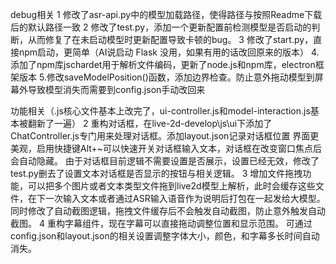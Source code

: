 debug相关
1 修改了asr-api.py中的模型加载路径，使得路径与按照Readme下载后的默认路径一致
2 修改了test.py，添加一个更新配置前检测模型是否启动的判断，从而修复了在未启动模型时更新配置导致卡顿的bug。
3 修改了start.py，直接npm启动，更简单（AI说启动 Flask 没用，如果有用的话改回原来的版本）
4.添加了npm库jschardet用于解析文件编码，更新了node.js和npm库，electron框架版本
5.修改saveModelPosition()函数，添加边界检查。防止意外拖动模型到屏幕外导致模型消失而需要到config.json手动改回来

功能相关（.js核心文件基本上改完了，ui-controller.js和model-interaction.js基本被翻新了一遍）
2 重构对话框，在live-2d-develop\js\ui下添加了ChatController.js专门用来处理对话框。添加layout.json记录对话框位置
界面更美观，启用快捷键Alt+~可以快速开关对话框输入文本，对话框在改变窗口焦点后会自动隐藏。
由于对话框目前逻辑不需要设置是否展示，设置已经无效，修改了test.py删去了设置文本对话框是否显示的按钮与相关逻辑。
3 增加文件拖拽功能，可以把多个图片或者文本类型文件拖到live2d模型上解析，此时会缓存这些文件，在下一次输入文本或者通过ASR输入语音作为说明后打包在一起发给大模型。
同时修改了自动截图逻辑，拖拽文件缓存后不会触发自动截图，防止意外触发自动截图。
4 重构字幕组件，现在字幕可以直接拖动调整位置和显示范围。
可通过config.json和layout.json的相关设置调整字体大小，颜色，和字幕多长时间自动消失。
